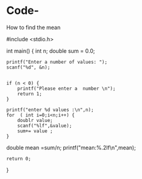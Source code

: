 # Code-
How to find the mean


#include <stdio.h>

int main() {
    int n;
    double sum = 0.0;

    printf("Enter a number of values: ");
    scanf("%d", &n);


    if (n < 0) {
        printf("Please enter a  number \n");
        return 1; 
    }

    printf("enter %d values :\n",n);
    for  ( int i=0;i<n;i++) {
        doublr value;
        scanf("%lf",&value);
        sum+= value ;
    }
double mean =sum/n; 
printf("mean:%.2lf\n",mean);

    return 0;
}


